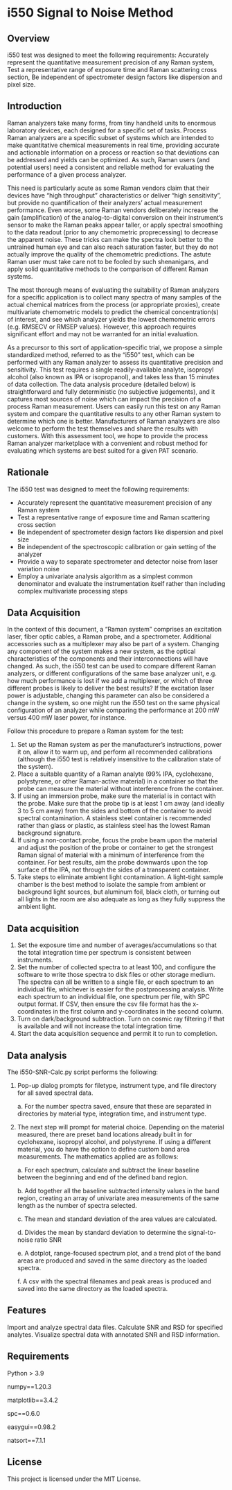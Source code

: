 # i550 Signal to Noise Method

## Overview
i550 test was designed to meet the following requirements:  Accurately represent the quantitative measurement precision of any Raman system, Test a representative range of exposure time and Raman scattering cross section, Be independent of spectrometer design factors like dispersion and pixel size.

## Introduction

Raman analyzers take many forms, from tiny handheld units to enormous laboratory devices, each designed for a specific set of tasks. Process Raman analyzers are a specific subset of systems which are intended to make quantitative chemical measurements in real time, providing accurate and actionable information on a process or reaction so that deviations can be addressed and yields can be optimized. As such, Raman users (and potential users) need a consistent and reliable method for evaluating the performance of a given process analyzer. 

This need is particularly acute as some Raman vendors claim that their devices have “high throughput” characteristics or deliver “high sensitivity”, but provide no quantification of their analyzers’ actual measurement performance. Even worse, some Raman vendors deliberately increase the gain (amplification) of the analog-to-digital conversion on their instrument’s sensor to make the Raman peaks appear taller, or apply spectral smoothing to the data readout (prior to any chemometric proprecessing) to decrease the apparent noise. These tricks can make the spectra look better to the untrained human eye and can also reach saturation faster, but they do not actually improve the quality of the chemometric predictions. The astute Raman user must take care not to be fooled by such shenanigans, and apply solid quantitative methods to the comparison of different Raman systems.

The most thorough means of evaluating the suitability of Raman analyzers for a specific application is to collect many spectra of many samples of the actual chemical matrices from the process (or appropriate proxies), create multivariate chemometric models to predict the chemical concentration(s) of interest, and see which analyzer yields the lowest chemometric errors (e.g. RMSECV or RMSEP values). However, this approach requires significant effort and may not be warranted for an initial evaluation. 

As a precursor to this sort of application-specific trial, we propose a simple standardized method, referred to as the “i550” test, which can be performed with any Raman analyzer to assess its quantitative precision and sensitivity. This test requires a single readily-available analyte, isopropyl alcohol (also known as IPA or isopropanol), and takes less than 15 minutes of data collection. The data analysis procedure (detailed below) is straightforward and fully deterministic (no subjective judgements), and it captures most sources of noise which can impact the precision of a process Raman measurement. Users can easily run this test on any Raman system and compare the quantitative results to any other Raman system to determine which one is better. Manufacturers of Raman analyzers are also welcome to perform the test themselves and share the results with customers. With this assessment tool, we hope to provide the process Raman analyzer marketplace with a convenient and robust method for evaluating which systems are best suited for a given PAT scenario.

## Rationale

The i550 test was designed to meet the following requirements:

- Accurately represent the quantitative measurement precision of any Raman system
- Test a representative range of exposure time and Raman scattering cross section
- Be independent of spectrometer design factors like dispersion and pixel size
- Be independent of the spectroscopic calibration or gain setting of the analyzer
- Provide a way to separate spectrometer and detector noise from laser variation noise
- Employ a univariate analysis algorithm as a simplest common denominator and evaluate the instrumentation itself rather than including complex multivariate processing steps

## Data Acquisition

In the context of this document, a “Raman system” comprises an excitation laser, fiber optic cables, a Raman probe, and a spectrometer. Additional accessories such as a multiplexer may also be part of a system. Changing any component of the system makes a new system, as the optical characteristics of the components and their interconnections will have changed. As such, the i550 test can be used to compare different Raman analyzers, or different configurations of the same base analyzer unit, e.g. how much performance is lost if we add a multiplexer, or which of three different probes is likely to deliver the best results? If the excitation laser power is adjustable, changing this parameter can also be considered a change in the system, so one might run the i550 test on the same physical configuration of an analyzer while comparing the performance at 200 mW versus 400 mW laser power, for instance.

Follow this procedure to prepare a Raman system for the test:

1.	Set up the Raman system as per the manufacturer’s instructions, power it on, allow it to warm up, and perform all recommended calibrations (although the i550 test is relatively insensitive to the calibration state of the system).
2.	Place a suitable quantity of a Raman analyte (99% IPA, cyclohexane, polystyrene, or other Raman-active material) in a container so that the probe can measure the material without interference from the container. 
3.	If using an immersion probe, make sure the material is in contact with the probe. Make sure that the probe tip is at least 1 cm away (and ideally 3 to 5 cm away) from the sides and bottom of the container to avoid spectral contamination. A stainless steel container is recommended rather than glass or plastic, as stainless steel has the lowest Raman background signature.
4.	If using a non-contact probe, focus the probe beam upon the material and adjust the position of the probe or container to get the strongest Raman signal of material with a minimum of interference from the container. For best results, aim the probe downwards upon the top surface of the IPA, not through the sides of a transparent container.
5.	Take steps to eliminate ambient light contamination. A light-tight sample chamber is the best method to isolate the sample from ambient or background light sources, but aluminum foil, black cloth, or turning out all lights in the room are also adequate as long as they fully suppress the ambient light.
   
## Data acquisition
1.	Set the exposure time and number of averages/accumulations so that the total integration time per spectrum is consistent between instruments.
2.	Set the number of collected spectra to at least 100, and configure the software to write those spectra to disk files or other storage medium. The spectra can all be written to a single file, or each spectrum to an individual file, whichever is easier for the postprocessing analysis. Write each spectrum to an individual file, one spectrum per file, with SPC output format. If CSV, then ensure the csv file format has the x-coordinates in the first column and y-coordinates in the second column.
3.	Turn on dark/background subtraction. Turn on cosmic ray filtering if that is available and will not increase the total integration time.
4.	Start the data acquisition sequence and permit it to run to completion.


## Data analysis

The i550-SNR-Calc.py script performs the following:

1.	Pop-up dialog prompts for filetype, instrument type, and file directory for all saved spectral data.
   
    a. For the number spectra saved, ensure that these are separated in directories by material type, integration time, and instrument type.

2. The next step will prompt for material choice. Depending on the material measured, there are preset band locations already built in for cyclohexane, isopropyl alcohol, and polystyrene. If using a different material, you do have the option to define custom band area measurements. The mathematics applied are as follows:

  	a. For each spectrum, calculate and subtract the linear baseline between the beginning and end of the defined band region.
   
    b. Add together all the baseline subtracted intensity values in the band region, creating an array of univariate area measurements of the same length as the number of spectra selected. 
  	
    c. The mean and standard deviation of the area values are calculated.
  	 	
    d. Divides the mean by standard deviation to determine the signal-to-noise ratio SNR

    e. A dotplot, range-focused spectrum plot, and a trend plot of the band areas are produced and saved in the same directory as the loaded spectra.

    f. A csv with the spectral filenames and peak areas is produced and saved into the same directory as the loaded spectra. 


## Features
Import and analyze spectral data files.
Calculate SNR and RSD for specified analytes.
Visualize spectral data with annotated SNR and RSD information.

## Requirements
Python > 3.9

numpy==1.20.3

matplotlib==3.4.2

spc==0.6.0

easygui==0.98.2

natsort==7.1.1


## License
This project is licensed under the MIT License.




